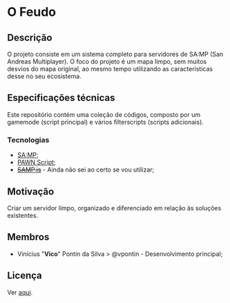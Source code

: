 # O Feudo

## Descrição

O projeto consiste em um sistema completo para servidores de SA:MP (San Andreas Multiplayer). O foco do projeto é um mapa limpo, sem muitos desvios do mapa original, ao mesmo tempo utilizando as características desse no seu ecosistema.

## Especificações técnicas

Este repositório contém uma coleção de códigos, composto por um gamemode (script principal) e vários filterscripts (scripts adicionais).

### Tecnologias
- [SA:MP](https://www.sa-mp.com/);
- [PAWN Script](https://github.com/compuphase/pawn);
- ~~[SAMP.js](https://github.com/damospiderman/samp.js/)~~ - Ainda não sei ao certo se vou utilizar;

## Motivação

Criar um servidor limpo, organizado e diferenciado em relação às soluções existentes.

## Membros

- Vinícius "**Vico**" Pontin da Silva > @vpontin - Desenvolvimento principal;

## Licença

Ver [aqui](./LICENSE.MD).
